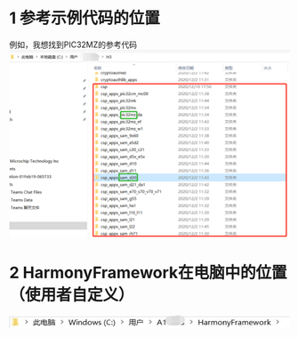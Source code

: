 # 1 参考示例代码的位置
例如，我想找到PIC32MZ的参考代码
![image](https://github.com/yuchengstudio/Harmony/blob/master/reference/harmony_example_reference_004.png)

# 2 HarmonyFramework在电脑中的位置（使用者自定义）
![image](https://github.com/yuchengstudio/Harmony/blob/master/reference/harmony_example_reference_002.jpg)
